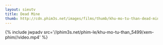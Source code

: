 ```yaml
---
layout: sieutv
title: Dead Mine
thumb: http://cdn.phim3s.net/images/films/thumb/khu-mo-tu-than-dead-mine-2012.jpg
---
```

{% include jwpadv src='//phim3s.net/phim-le/khu-mo-tu-than_5499/xem-phim//video.mp4' %}